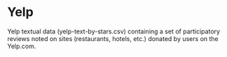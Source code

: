 # Yelp

Yelp textual data (yelp-text-by-stars.csv) containing a set of participatory reviews noted on sites (restaurants, hotels, etc.) donated by users on the Yelp.com.
